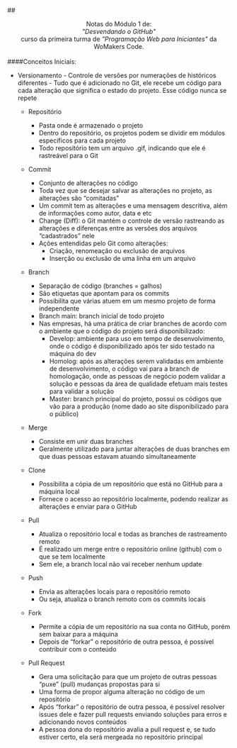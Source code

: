 ##<center> Notas do Módulo 1 de:<br> *"Desvendando o GitHub"* <br> curso da primeira turma de *"Programação Web para Iniciantes"* da WoMakers Code.</center>
<br>
####Conceitos Iniciais:
 - Versionamento
        - Controle de versões por numerações de históricos diferentes
        - Tudo que é adicionado no Git, ele recebe um código para cada alteração que significa o estado do projeto. Esse código nunca se repete
        
    - Repositório
        - Pasta onde é armazenado o projeto
        - Dentro do repositório, os projetos podem se dividir em módulos específicos para cada projeto
        - Todo repositório tem um arquivo .gif, indicando que ele é rastreável para o Git
    - Commit
        - Conjunto de alterações no código
        - Toda vez que se desejar salvar as alterações no projeto, as alterações são “comitadas”
        - Um commit tem as alterações e uma mensagem descritiva, além de informações como autor, data e etc
        - Change (Diff): o Git mantém o controle de versão rastreando as alterações e diferenças entre as versões dos arquivos “cadastrados” nele
        - Ações entendidas pelo Git como alterações:
            - Criação, renomeação ou exclusão de arquivos
            - Inserção ou exclusão de uma linha em um arquivo
    - Branch
        - Separação de código (branches = galhos)
        - São etiquetas que apontam para os commits
        - Possibilita que várias atuem em um mesmo projeto de forma independente
        - Branch main: branch inicial de todo projeto
        - Nas empresas, há uma prática de criar branches de acordo com o ambiente que o código do projeto será disponibilizado:
            - Develop: ambiente para uso em tempo de desenvolvimento, onde o código é disponibilizado após ter sido testado na máquina do dev
            - Homolog: após as alterações serem validadas em ambiente de desenvolvimento, o código vai para a branch de homologação, onde as pessoas de negócio podem validar a solução e pessoas da área de qualidade efetuam mais testes para validar a solução
            - Master: branch principal do projeto, possui os códigos que vão para a produção (nome dado ao site disponibilizado para o público)
    - Merge
        - Consiste em unir duas branches
        - Geralmente utilizado para juntar alterações de duas branches em que duas pessoas estavam atuando simultaneamente
    - Clone
        - Possibilita a cópia de um repositório que está no GitHub para a máquina local
        - Fornece o acesso ao repositório localmente, podendo realizar as alterações e enviar para o GitHub
    - Pull
        - Atualiza o repositório local e todas as branches de rastreamento remoto
        - É realizado um merge entre o repositório online (github) com o que se tem localmente
        - Sem ele, a branch local não vai receber nenhum update
    - Push
        - Envia as alterações locais para o repositório remoto
        - Ou seja, atualiza o branch remoto com os commits locais
    - Fork
        - Permite a cópia de um repositório na sua conta no GitHub, porém sem baixar para a máquina
        - Depois de “forkar” o repositório de outra pessoa, é possível contribuir com o conteúdo
        
    - Pull Request
        - Gera uma solicitação para que um projeto de outras pessoas “puxe” (pull) mudanças propostas para si
        - Uma forma de propor alguma alteração no código de um repositório
        - Após “forkar” o repositório de outra pessoa, é possível resolver issues dele e fazer pull requests enviando soluções para erros e adicionando novos conteúdos
        - A pessoa dona do repositório avalia a pull request e, se tudo estiver certo, ela será mergeada no repositório principal


